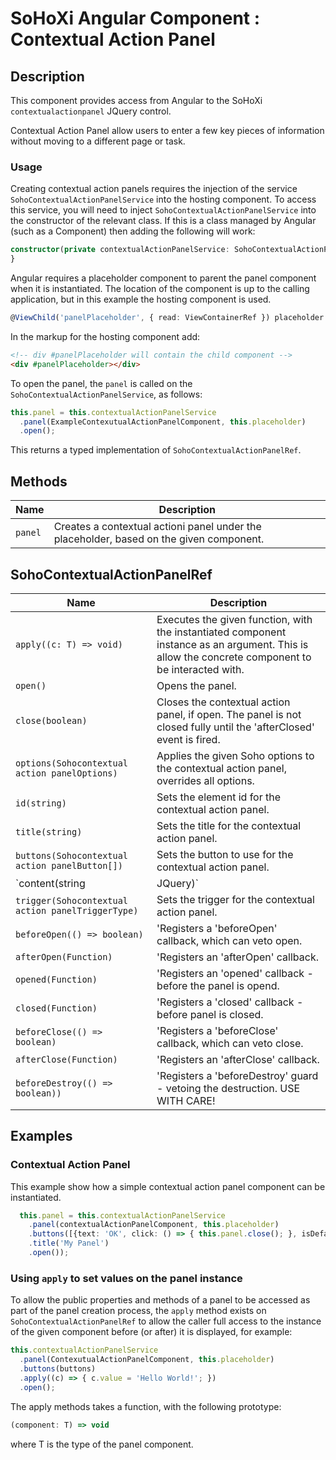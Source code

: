 # SoHoXi Angular Component : Contextual Action Panel

## Description

This component provides access from Angular to the SoHoXi `contextualactionpanel` JQuery control.

Contextual Action Panel allow users to enter a few key pieces of information without moving to a different page or task.

### Usage

Creating contextual action panels requires the injection of the service `SohoContextualActionPanelService` into the hosting component.
To access this service, you will need to inject `SohoContextualActionPanelService` into the constructor of the relevant class.
If this is a class managed by Angular (such as a Component) then adding the following will work:

```typescript
constructor(private contextualActionPanelService: SohoContextualActionPanelService) {
}
```

Angular requires a placeholder component to parent the
panel component when it is instantiated.  The location of the component
is up to the calling application, but in this example the hosting component
is used.

```typescript
@ViewChild('panelPlaceholder', { read: ViewContainerRef }) placeholder: ViewContainerRef;
```

In the markup for the hosting component add:

```html
<!-- div #panelPlaceholder will contain the child component -->
<div #panelPlaceholder></div>
```

To open the panel, the `panel` is called on the `SohoContextualActionPanelService`, as follows:

```typescript
this.panel = this.contextualActionPanelService
  .panel(ExampleContexutualActionPanelComponent, this.placeholder)
  .open();
```

This returns a typed implementation of `SohoContextualActionPanelRef`.

## Methods

| Name | Description |
| --- | --- |
| `panel` | Creates a contextual actioni panel under the placeholder, based on the given component. |

## SohoContextualActionPanelRef

| Name | Description |
| --- | --- |
| `apply((c: T) => void)` | Executes the given function, with the instantiated component instance as an argument.  This is allow the concrete component to be interacted with. |
| `open()` | Opens the panel. |
| `close(boolean)` | Closes the contextual action panel, if open.  The panel is not closed fully until the 'afterClosed' event is fired. |
| `options(Sohocontextual action panelOptions)` | Applies the given Soho options to the contextual action panel, overrides all options. |
| `id(string)` | Sets the element id for the contextual action panel. |
| `title(string)` | Sets the title for the contextual action panel. |
| `buttons(Sohocontextual action panelButton[])` | Sets the button to use for the contextual action panel. |
| `content(string | JQuery)` | Defines the content of the panel, if not using an Angular component. |
| `trigger(Sohocontextual action panelTriggerType)` | Sets the trigger for the contextual action panel. |
| `beforeOpen(() => boolean)` | 'Registers a 'beforeOpen' callback, which can veto open. |
| `afterOpen(Function)` | 'Registers an 'afterOpen' callback. |
| `opened(Function)` | 'Registers an 'opened' callback - before the panel is opend. |
| `closed(Function)` | 'Registers a 'closed' callback - before panel is closed. |
| `beforeClose(() => boolean)` | 'Registers a 'beforeClose' callback, which can veto close. |
| `afterClose(Function)` | 'Registers an 'afterClose' callback. |
| `beforeDestroy(() => boolean))` | 'Registers a 'beforeDestroy' guard - vetoing the destruction. USE WITH CARE! |

## Examples

### Contextual Action Panel

This example show how a simple contextual action panel component can be instantiated.

```typescript
  this.panel = this.contextualActionPanelService
    .panel(contextualActionPanelComponent, this.placeholder)
    .buttons([{text: 'OK', click: () => { this.panel.close(); }, isDefault: true}])
    .title('My Panel')
    .open());
```

### Using `apply` to set values on the panel instance

To allow the public properties and methods of a panel to be accessed as
part of the panel creation process, the `apply` method exists on `SohoContextualActionPanelRef`
to allow the caller full access to the instance of the given component before
(or after) it is displayed, for example:

```typescript
this.contextualActionPanelService
  .panel(ContexutualActionPanelComponent, this.placeholder)
  .buttons(buttons)
  .apply((c) => { c.value = 'Hello World!'; })
  .open();
  ```

The apply methods takes a function, with the following prototype:

```typescript
(component: T) => void
```

where T is the type of the panel component.

